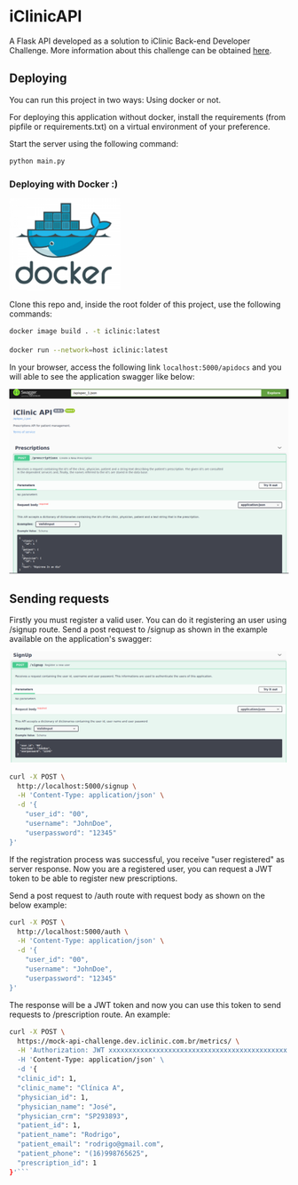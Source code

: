 # iClinicAPI
A Flask API developed as a solution to iClinic Back-end Developer Challenge. More information about this challenge can be obtained [here](https://github.com/iclinic/iclinic-python-challenge).

## Deploying

You can run this project in two ways: Using docker or not.

For deploying this application without docker, install the requirements (from pipfile or requirements.txt) on a virtual environment of your preference.

Start the server using the following command:

```bash
python main.py
```

### Deploying with Docker :)

<img src="docs/images/docker-logo.png" alt="drawing" width="200"/>

Clone this repo and, inside the root folder of this project, use the following commands:

```bash
docker image build . -t iclinic:latest

docker run --network=host iclinic:latest
```

In your browser, access the following link ```localhost:5000/apidocs``` and you will able to see the application swagger like below:

<img src="docs/images/swagger.png" alt="drawing" width="900"/>

## Sending requests

Firstly you must register a valid user. You can do it registering an user using /signup route. Send a post request to /signup as shown in the example available on the application's swagger:

<img src="docs/images/signup.png" alt="drawing" width="500"/>

```bash
curl -X POST \
  http://localhost:5000/signup \
  -H 'Content-Type: application/json' \
  -d '{
	"user_id": "00",
	"username": "JohnDoe",
	"userpassword": "12345"
}'
```

If the registration process was successful, you receive "user registered" as server response. Now you are a registered user, you can request a JWT token to be able to register new prescriptions. 

Send a post request to /auth route with request body as shown on the below example:

```bash
curl -X POST \
  http://localhost:5000/auth \
  -H 'Content-Type: application/json' \
  -d '{
	"user_id": "00",
	"username": "JohnDoe",
	"userpassword": "12345"
}'
```

The response will be a JWT token and now you can use this token to send requests to /prescription route. An example:

```bash
curl -X POST \
  https://mock-api-challenge.dev.iclinic.com.br/metrics/ \
  -H 'Authorization: JWT xxxxxxxxxxxxxxxxxxxxxxxxxxxxxxxxxxxxxxxxxxxxx \ # Replace the "xxxx..." by your JWT token
  -H 'Content-Type: application/json' \
  -d '{
  "clinic_id": 1,
  "clinic_name": "Clínica A",
  "physician_id": 1,
  "physician_name": "José",
  "physician_crm": "SP293893",
  "patient_id": 1,
  "patient_name": "Rodrigo",
  "patient_email": "rodrigo@gmail.com",
  "patient_phone": "(16)998765625",
  "prescription_id": 1
}'```